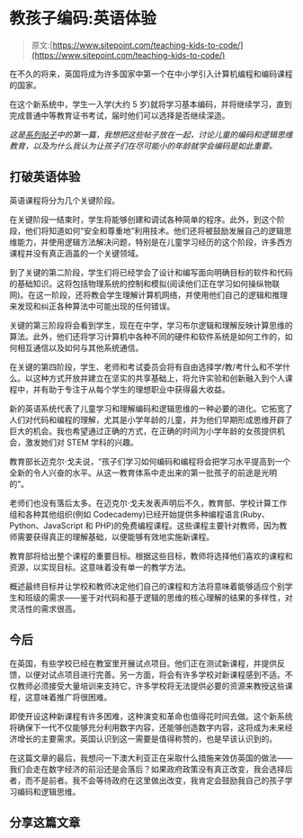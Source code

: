# 教孩子编码:英语体验

> 原文:[https://www.sitepoint.com/teaching-kids-to-code/](https://www.sitepoint.com/teaching-kids-to-code/)

在不久的将来，英国将成为许多国家中第一个在中小学引入计算机编程和编码课程的国家。

在这个新系统中，学生一入学(大约 5 岁)就将学习基本编码，并将继续学习，直到完成普通中等教育证书考试，届时他们可以选择是否继续深造。

*这是[系列帖子](https://www.sitepoint.com/6-reasons-why-your-child-and-mine-should-learn-to-code/)中的第一篇，我想把这些帖子放在一起，讨论儿童的编码和逻辑思维教育，以及为什么我认为让孩子们在尽可能小的年龄就学会编码是如此重要。*

## 打破英语体验

英语课程将分为几个关键阶段。

在关键阶段一结束时，学生将能够创建和调试各种简单的程序。此外，到这个阶段，他们将知道如何“安全和尊重地”利用技术。他们还将被鼓励发展自己的逻辑思维能力，并使用逻辑方法解决问题，特别是在儿童学习经历的这个阶段，许多西方课程并没有真正涵盖的一个关键领域。

到了关键的第二阶段，学生们将已经学会了设计和编写面向明确目标的软件和代码的基础知识。这将包括物理系统的控制和模拟(阅读他们正在学习如何操纵物联网)。在这一阶段，还将教会学生理解计算机网络，并使用他们自己的逻辑和推理来发现和纠正各种算法中可能出现的任何错误。

关键的第三阶段将会看到学生，现在在中学，学习布尔逻辑和理解反映计算思维的算法。此外，他们还将学习计算机中各种不同的硬件和软件系统是如何工作的，如何相互通信以及如何与其他系统通信。

在关键的第四阶段，学生、老师和考试委员会将有自由选择学/教/考什么和不学什么。以这种方式开放并建立在坚实的共享基础上，将允许实验和创新融入到个人课程中，并有助于专注于从每个学生的理想职业中获得最大收益。

新的英语系统代表了儿童学习和理解编码和逻辑思维的一种必要的进化。它拓宽了人们对代码和编程的理解，尤其是小学年龄的儿童，并为他们早期形成思维开辟了巨大的机会。我也希望通过正确的方式，在正确的时间为小学年龄的女孩提供机会，激发她们对 STEM 学科的兴趣。

教育部长迈克尔·戈夫说，“孩子们学习如何编码和编程将会把学习水平提高到一个全新的令人兴奋的水平。从这一教育体系中走出来的第一批孩子的前途是光明的”。

老师们也没有落后太多。在迈克尔·戈夫发表声明后不久，教育部、学校计算工作组和各种其他组织(例如 Codecademy)已经开始提供多种编程语言(Ruby、Python、JavaScript 和 PHP)的免费编程课程。这些课程主要针对教师，因为教师需要获得真正的理解基础，以便能够有效地实施新课程。

教育部将给出整个课程的重要目标。根据这些目标，教师将选择他们喜欢的课程和资源，以实现目标。这意味着没有单一的教学方法。

概述最终目标并让学校和教师决定他们自己的课程和方法将意味着能够适应个别学生和班级的需求——鉴于对代码和基于逻辑的思维的核心理解的结果的多样性，对灵活性的需求很高。

## 今后

在英国，有些学校已经在教室里开展试点项目。他们正在测试新课程，并提供反馈，以便对试点项目进行完善。另一方面，将会有许多学校对新课程感到不适。不仅教师必须接受大量培训来支持它，许多学校将无法提供必要的资源来教授这些课程，这意味着推广将很困难。

即使开设这种新课程有许多困难，这种演变和革命也值得花时间去做。这个新系统将确保下一代不仅能够充分利用数字内容，还能够创造数字内容，这将成为未来经济增长的主要需求。英国认识到这一需要是值得称赞的，也是早该认识到的。

在这篇文章的最后，我想问一下澳大利亚正在采取什么措施来效仿英国的做法——我们会走在数字经济的前沿还是会落后？如果政府政策没有真正改变，我会选择后者，而不是前者。我不会等待政府在这里做出改变，我肯定会鼓励我自己的孩子学习编码和逻辑思维。

## 分享这篇文章